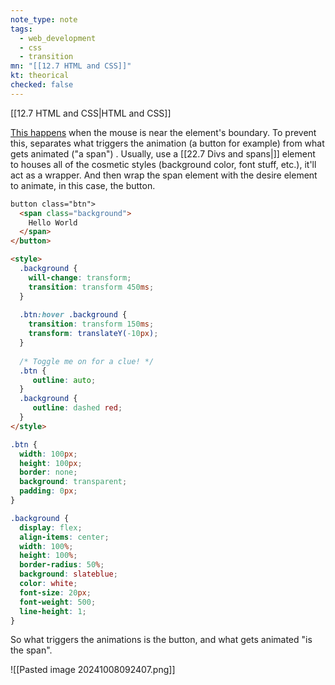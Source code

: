 ```yaml
---
note_type: note
tags:
  - web_development
  - css
  - transition
mn: "[[12.7 HTML and CSS]]"
kt: theorical
checked: false
---
```

[[12.7 HTML and CSS|HTML and CSS]]

[This happens](https://www.joshwcomeau.com/animation/css-transitions/#doom-flicker-13) when the mouse is near the element's boundary. To prevent this, separates what triggers the animation (a button for example) from what gets animated ("a span") . Usually, use a [[22.7 Divs and spans|<span>]] element to houses all of the cosmetic styles (background color, font stuff, etc.), it'll act as a wrapper. And then wrap the span element with the desire element to animate, in this case, the button.

```html
button class="btn">
  <span class="background">
    Hello World
  </span>
</button>

<style>
  .background {
    will-change: transform;
    transition: transform 450ms;
  }
  
  .btn:hover .background {
    transition: transform 150ms;
    transform: translateY(-10px);
  }
  
  /* Toggle me on for a clue! */
  .btn {
     outline: auto; 
  }
  .background {
     outline: dashed red; 
  }
</style>
```

```css
.btn {
  width: 100px;
  height: 100px;
  border: none;
  background: transparent;
  padding: 0px;
}

.background {
  display: flex;
  align-items: center;
  width: 100%;
  height: 100%;
  border-radius: 50%;
  background: slateblue;
  color: white;
  font-size: 20px;
  font-weight: 500;
  line-height: 1;
}
```

So what triggers the animations is the button, and what gets animated "is the span". 

![[Pasted image 20241008092407.png]]